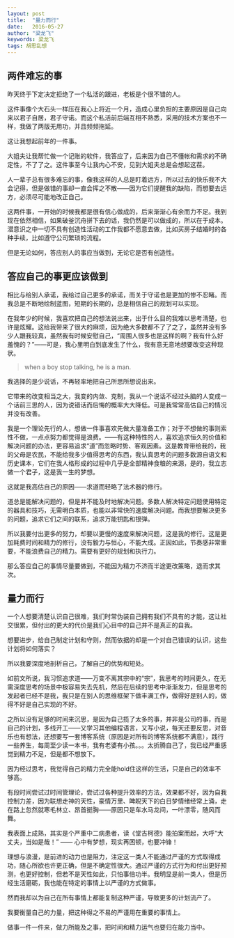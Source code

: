 ```yaml
---
layout: post
title:  "量力而行"
date:   2016-05-27 
author: "梁龙飞"
keywords: 梁龙飞
tags: 胡思乱想
---
```


## 两件难忘的事
昨天终于下定决定拒绝了一个私活的跟进，老板是个很不错的人。

这件事像个大石头一样压在我心上将近一个月，造成心里负担的主要原因是自己向来以君子自居，君子守诺。而这个私活前后端互相不熟悉，采用的技术方案也不一样，我做了两版无用功，并且频频拖延。

这让我想起前年的一件事。

大姐夫让我帮忙做一个记账的软件，我答应了，后来因为自己不懂帐和需求的不确定性，不了了之。这件事至今让我内心不安，见到大姐夫总是会想起这茬。

人一辈子总有很多难忘的事，像我这样的人总是盯着远方，所以过去的快乐我不大会记得，但是做错的事却一直会挥之不散——因为它们提醒我的缺陷，而想要去远方，必须尽可能地改正自己。

这两件事，一开始的时候我都是很有信心做成的，后来渐渐心有余而力不足。我到现在依然相信，如果破釜沉舟拼下去的话，我仍然是可以做成的，所以在于成本。潜意识之中一切不具有创造性活动的工作我都不愿意去做，比如买房子结婚时的各种手续，比如遵守公司繁琐的流程。

但是无论如何，答应别人的事应当做到，无论它是否有创造性。

## 答应自己的事更应该做到

相比与给别人承诺，我给过自己更多的承诺，而关于守诺也是更加的惨不忍睹。而我总是不断地绘制蓝图，短期的长期的，总是相信自己的规划可以实现。

在我年少的时候，我喜欢把自己的想法说出来，出于什么目的我难以思考清楚，也许是炫耀。这给我带来了很大的麻烦，因为绝大多数都不了了之了，虽然并没有多少人跟我较真，虽然我有时候安慰自己，“周围人很多也是这样的啊？我有什么好羞愧的？”——可是，我心里明白到底发生了什么，我有意无意地想要改变这种现状。

> when a boy stop talking, he is a man.

我选择的是少说话，不再轻率地把自己所思所想说出来。

它带来的改变相当之大，我变的内敛、克制，我从一个说话不经过头脑的人变成一个话前三思的人，因为说错话而后悔的概率大大降低。可是我常常高估自己的情况并没有改善。

我是一个理论先行的人，想做一件事喜欢先做大量准备工作；对于不想做的事则索性不做，一点点努力都觉得是浪费。——有这种特性的人，喜欢追求恒久的价值和解决问题的办法，更容易追求“道”而忽略时势、客观因素。这是教育带给我的，我的父母是农民，不能给我多少值得思考的东西，我认真思考的问题多数源自语文和历史课本，它们在我人格形成的过程中几乎是全部精神食粮的来源，是的，我立志做一个君子，这是我一生的梦想。

这就是我高估自己的原因——求道而轻略了法术器的修行。

道总是能解决问题的，但是并不能及时地解决问题。多数人解决特定问题使用特定的器具和技巧，无需明白本质，也能以非常快的速度解决问题。而我想要解决更多的问题，追求它们之间的联系，追求万能钥匙和银弹。

所以我要付出更多的努力，却要以更慢的速度来解决问题，这是我的修行。这是更加耗费时间和精力的修行，没有毅力与恒心，不能大成。正因如此，节奏感非常重要，不能浪费自己的精力。需要有更好的规划和执行力。

那么答应自己的事情尽量要做到，不能因为精力不济而半途更改策略，退而求其次。

## 量力而行

一个人想要清楚认识自己很难，我们时常伪装自己拥有我们不具有的才能，这让社交很累，但付出的更大的代价是我们心目中的自己并不是真正的自我。

想要进步，给自己制定计划和守则，然而依据的却是一个对自己错误的认识，这些计划将如何落实？

所以我要深度地剖析自己，了解自己的优势和短处。

如前文所说，我习惯追求道——万变不离其宗中的“宗”，我思考的时间更久，在无需深度思考的场景中极容易失去先机，然后在后续的思考中渐渐发力，但是思考的发起者已经不是我，我只是在别人的思维框架下做丰满工作，做得好是别人的，做得不好是自己实现的不好。

之所以没有足够的时间来沉思，是因为自己揽了太多的事，并非是公司的事，而是自己的计划，多线开工——又学习其他编程语言，又写小说，每天还要反思，对音乐也有想法，还想要写一套博客系统（原因是对所有的博客系统都不满意），践行一些养生，每周至少读一本书，我有老婆有小孩。。。太折腾自己了，我已经严重感觉到精力不足，但是都不想放下。

因为经过思考，我觉得自己的精力完全能hold住这样的生活，只是自己的效率不够高。

有段时间尝试过时间管理论，尝试过各种提升效率的方法，效果都不好，因为自我控制力差，因为联想走神的天性，豪情万里、睥睨天下的白日梦情绪经常上涌，走在路上忽然就寒毛林立、昂首挺胸——原因只是车水马龙间，一叶漂零，随风而舞。

我表面上成熟，其实是个严重中二病患者，读《堂吉柯德》能拍案而起，大呼“大丈夫，当如是哉！” —— 心中有梦想，现实再困顿，也要冲锋！

理想与浪漫，是前进的动力也是阻力，注定这一类人不能通过严谨的方式取得成功，随心所欲也许更正确，但是不确定性很大。通过严谨的方式行为和付出更好预测，也更好控制，但若不是天性如此，只怕事倍功半。我明显是前一类人，但是历经生活磨砺，我也能在特定的事情上以严谨的方式做事。

然而我却以为自己在所有事情上都能复制这种严谨，导致更多的计划流产了。

我要衡量自己的力量，把这种得之不易的严谨用在重要的事情上。

做事一件一件来，做力所能及之事，把时间和精力运气也要归在能力当中。




































